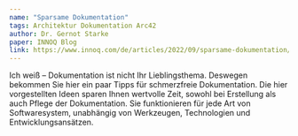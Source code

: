 ```yaml
---
name: "Sparsame Dokumentation"
tags: Architektur Dokumentation Arc42
author: Dr. Gernot Starke
paper: INNOQ Blog
link: https://www.innoq.com/de/articles/2022/09/sparsame-dokumentation/
---
```

Ich weiß – Dokumentation ist nicht Ihr Lieblingsthema. 
Deswegen bekommen Sie hier ein paar Tipps für schmerzfreie Dokumentation. 
Die hier vorgestellten Ideen sparen Ihnen wertvolle Zeit, sowohl bei Erstellung als auch Pflege der Dokumentation. 
Sie funktionieren für jede Art von Softwaresystem, unabhängig von Werkzeugen, Technologien und Entwicklungsansätzen.